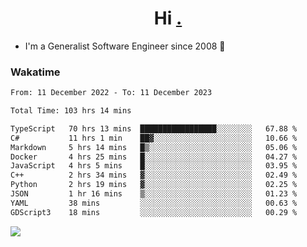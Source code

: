 <h1 align="center">Hi <a href="https://www.hackerrank.com/erasmosaraujo">.</a></h1>
 
- I'm a Generalist Software Engineer  since 2008 🚀
<!--  
<p align="left">
  <a href="https://github.com/erasmosoares/github-readme-stats">
    <img
      align="center"
      src="https://github-readme-stats.vercel.app/api/top-langs/?username=erasmosoares&theme=radical&layout=compact"
    />
  </a>
  <a href="https://github.com/erasmosoares/github-readme-stats">
    [![Harlok's WakaTime stats](https://github-readme-stats.vercel.app/api/wakatime?username=ffflabs)](https://github.com/anuraghazra/github-readme-stats)
  </a>
</p>

<!--
 ### Repo 
 
<p align="left">
 <a href="https://github.com/erasmosoares/github-readme-stats">
    <img
      align="center"
      height="165"
      src="https://github-readme-stats.vercel.app/api/pin?username=erasmosoares&repo=sample-node&title_color=fff&icon_color=f9f9f9&text_color=9f9f9f&bg_color=151515"
    />
  </a>
  <a href="https://github.com/erasmosoares/github-readme-stats">
    <img
      align="center"
      height="165"
      src="https://github-readme-stats.vercel.app/api/pin?username=erasmosoares&repo=sample-node&title_color=fff&icon_color=f9f9f9&text_color=9f9f9f&bg_color=151515"
    />
  </a>
</p>
-->

 ### Wakatime 

<!--START_SECTION:waka-->

```txt
From: 11 December 2022 - To: 11 December 2023

Total Time: 103 hrs 14 mins

TypeScript   70 hrs 13 mins  █████████████████░░░░░░░░   67.88 %
C#           11 hrs 1 min    ██▓░░░░░░░░░░░░░░░░░░░░░░   10.66 %
Markdown     5 hrs 14 mins   █▒░░░░░░░░░░░░░░░░░░░░░░░   05.06 %
Docker       4 hrs 25 mins   █░░░░░░░░░░░░░░░░░░░░░░░░   04.27 %
JavaScript   4 hrs 5 mins    █░░░░░░░░░░░░░░░░░░░░░░░░   03.95 %
C++          2 hrs 34 mins   ▓░░░░░░░░░░░░░░░░░░░░░░░░   02.49 %
Python       2 hrs 19 mins   ▓░░░░░░░░░░░░░░░░░░░░░░░░   02.25 %
JSON         1 hr 16 mins    ▒░░░░░░░░░░░░░░░░░░░░░░░░   01.23 %
YAML         38 mins         ░░░░░░░░░░░░░░░░░░░░░░░░░   00.63 %
GDScript3    18 mins         ░░░░░░░░░░░░░░░░░░░░░░░░░   00.29 %
```

<!--END_SECTION:waka-->

![](https://komarev.com/ghpvc/?username=erasmosoares&color=brightgreen)
